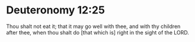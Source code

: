 # Deuteronomy 12:25

Thou shalt not eat it; that it may go well with thee, and with thy children after thee, when thou shalt do [that which is] right in the sight of the LORD.